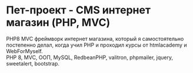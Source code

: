 # Пет-проект - CMS интернет магазин (PHP, MVC)

PHP8 MVC фреймворк интернет магазина, который я самостоятельно постепенно делал, когда учил PHP и проходил курсы от htmlacademy и WebForMyself.  
PHP 8, MVC, ООП, MySQL, RedbeanPHP, valitron, phpmailer, jquery, sweetalert, bootstrap.